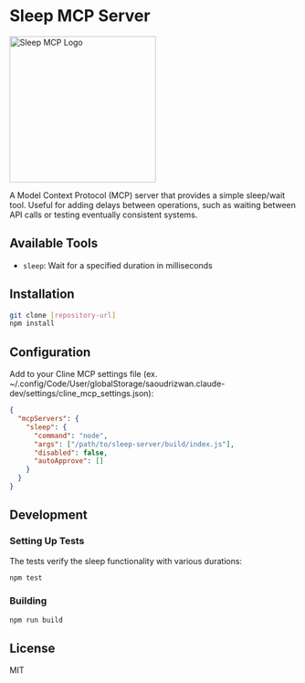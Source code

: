 # Sleep MCP Server

<img src="assets/sleep-logo.png" width="256" alt="Sleep MCP Logo" />

A Model Context Protocol (MCP) server that provides a simple sleep/wait tool. Useful for adding delays between operations, such as waiting between API calls or testing eventually consistent systems.

## Available Tools

- `sleep`: Wait for a specified duration in milliseconds

## Installation

```bash
git clone [repository-url]
npm install
```

## Configuration

Add to your Cline MCP settings file (ex. ~/.config/Code/User/globalStorage/saoudrizwan.claude-dev/settings/cline_mcp_settings.json):

```json
{
  "mcpServers": {
    "sleep": {
      "command": "node",
      "args": ["/path/to/sleep-server/build/index.js"],
      "disabled": false,
      "autoApprove": []
    }
  }
}
```

## Development

### Setting Up Tests

The tests verify the sleep functionality with various durations:

```bash
npm test
```

### Building

```bash
npm run build
```

## License

MIT
